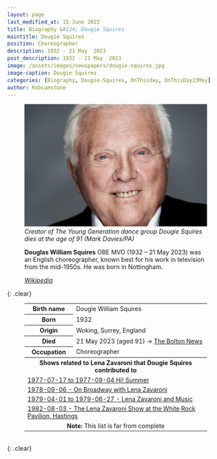 ```yaml
---
layout: page
last_modified_at: 15 June 2023
title: Biography &#124; Dougie Squires
maintitle: Dougie Squires
position: Choreographer
description: 1932 - 21 May  2023
post_description: 1932 - 21 May  2023
image: /assets/images/newspapers/dougie-squires.jpg
image-caption: Dougie Squires
categories: [Biography, Dougie-Squires, OnThisday, OnThisDay23May]
author: Robcamstone
---
```


<figure class="fig3">
<img src="/assets/images/newspapers/dougie-squires.jpg" class="full-width"/>
<cite>Creator of The Young Generation dance group Dougie Squires dies at the age of 91 (Mark Davies/PA)</cite>
</figure>

<figure class="fig3">
<p><strong>Douglas William Squires</strong> OBE MVO (1932 – 21 May 2023) was an English choreographer, known best for his work in television from the mid-1950s. He was born in Nottingham.</p>
<cite><a class="external-link" href="https://en.wikipedia.org/wiki/Dougie_Squires">Wikipedia</a></cite>
</figure>

{: .clear}

<figure class="fig3">
<table>
<tr><th>Birth name</th><td>Dougie William Squires</td></tr>
<tr><th>Born</th><td>1932</td></tr>
<tr><th>Origin</th><td>Woking, Surrey, England</td></tr>
<tr><th>Died</th><td>21 May 2023 (aged 91) <span class="up">&#8594;</span> <a class="external-link" href="https://www.theboltonnews.co.uk/news/national/23540053.creator-young-generation-dance-group-dougie-squires-dies-age-91/">The Bolton News</a></td></tr>
<tr><th>Occupation</th><td>Choreographer</td></tr>
<tr><th colspan="2" class="split" style="text-align:center;">Shows related to Lena Zavaroni that Dougie Squires contributed to</th></tr>
<tr><td colspan="2"><a href="/categories/#Hi!-Summer">1977-07-17 to 1977-09-04 Hi! Summer</a></td></tr>
<tr><td colspan="2"><a href="/1978-09-06-on-broadway-with-lena-zavaroni">1978-09-06 - On Broadway with Lena Zavaroni</a></td></tr>
<tr><td colspan="2"><a href="/category/lena-zavaroni-and-music">1979-04-01 to 1979-06-27 - Lena Zavaroni and Music</a></td></tr>
<tr><td colspan="2"><a href="/1982-08-03-the-lena-zavaroni-show/">1982-08-03 - The Lena Zavaroni Show at the White Rock Pavilion, Hastings</a></td></tr>
<tr><td colspan="2" style="text-align:center;"><strong>Note:</strong> This list is far from complete</td></tr>
</table>
</figure>

<br />{: .clear}

